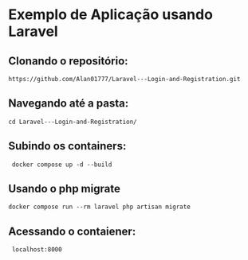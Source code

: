 # Exemplo de Aplicação usando Laravel 

## Clonando o repositório:
```https://github.com/Alan01777/Laravel---Login-and-Registration.git```

## Navegando até a pasta:
```cd Laravel---Login-and-Registration/```

## Subindo os containers:
``` docker compose up -d --build```

## Usando o php migrate
```docker compose run --rm laravel php artisan migrate```

## Acessando o contaiener:
``` localhost:8000```